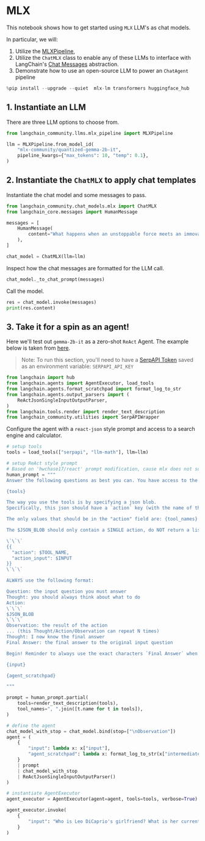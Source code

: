 # MLX

This notebook shows how to get started using `MLX` LLM's as chat models.

In particular, we will:
1. Utilize the [MLXPipeline](https://github.com/langchain-ai/langchain/blob/master/libs/community/langchain_community/llms/mlx_pipeline.py), 
2. Utilize the `ChatMLX` class to enable any of these LLMs to interface with LangChain's [Chat Messages](https://python.langchain.com/docs/modules/model_io/chat/#messages) abstraction.
3. Demonstrate how to use an open-source LLM to power an `ChatAgent` pipeline



```python
%pip install --upgrade --quiet  mlx-lm transformers huggingface_hub
```

## 1. Instantiate an LLM

There are three LLM options to choose from.


```python
from langchain_community.llms.mlx_pipeline import MLXPipeline

llm = MLXPipeline.from_model_id(
    "mlx-community/quantized-gemma-2b-it",
    pipeline_kwargs={"max_tokens": 10, "temp": 0.1},
)
```

## 2. Instantiate the `ChatMLX` to apply chat templates

Instantiate the chat model and some messages to pass.


```python
from langchain_community.chat_models.mlx import ChatMLX
from langchain_core.messages import HumanMessage

messages = [
    HumanMessage(
        content="What happens when an unstoppable force meets an immovable object?"
    ),
]

chat_model = ChatMLX(llm=llm)
```

Inspect how the chat messages are formatted for the LLM call.


```python
chat_model._to_chat_prompt(messages)
```

Call the model.


```python
res = chat_model.invoke(messages)
print(res.content)
```

## 3. Take it for a spin as an agent!

Here we'll test out `gemma-2b-it` as a zero-shot `ReAct` Agent. The example below is taken from [here](https://python.langchain.com/docs/modules/agents/agent_types/react#using-chat-models).

> Note: To run this section, you'll need to have a [SerpAPI Token](https://serpapi.com/) saved as an environment variable: `SERPAPI_API_KEY`


```python
from langchain import hub
from langchain.agents import AgentExecutor, load_tools
from langchain.agents.format_scratchpad import format_log_to_str
from langchain.agents.output_parsers import (
    ReActJsonSingleInputOutputParser,
)
from langchain.tools.render import render_text_description
from langchain_community.utilities import SerpAPIWrapper
```

Configure the agent with a `react-json` style prompt and access to a search engine and calculator.


```python
# setup tools
tools = load_tools(["serpapi", "llm-math"], llm=llm)

# setup ReAct style prompt
# Based on 'hwchase17/react' prompt modification, cause mlx does not support the `System` role
human_prompt = """
Answer the following questions as best you can. You have access to the following tools:

{tools}

The way you use the tools is by specifying a json blob.
Specifically, this json should have a `action` key (with the name of the tool to use) and a `action_input` key (with the input to the tool going here).

The only values that should be in the "action" field are: {tool_names}

The $JSON_BLOB should only contain a SINGLE action, do NOT return a list of multiple actions. Here is an example of a valid $JSON_BLOB:

\`\`\`
{{
  "action": $TOOL_NAME,
  "action_input": $INPUT
}}
\`\`\`

ALWAYS use the following format:

Question: the input question you must answer
Thought: you should always think about what to do
Action:
\`\`\`
$JSON_BLOB
\`\`\`
Observation: the result of the action
... (this Thought/Action/Observation can repeat N times)
Thought: I now know the final answer
Final Answer: the final answer to the original input question

Begin! Reminder to always use the exact characters `Final Answer` when responding.

{input}

{agent_scratchpad}

"""

prompt = human_prompt.partial(
    tools=render_text_description(tools),
    tool_names=", ".join([t.name for t in tools]),
)

# define the agent
chat_model_with_stop = chat_model.bind(stop=["\nObservation"])
agent = (
    {
        "input": lambda x: x["input"],
        "agent_scratchpad": lambda x: format_log_to_str(x["intermediate_steps"]),
    }
    | prompt
    | chat_model_with_stop
    | ReActJsonSingleInputOutputParser()
)

# instantiate AgentExecutor
agent_executor = AgentExecutor(agent=agent, tools=tools, verbose=True)
```


```python
agent_executor.invoke(
    {
        "input": "Who is Leo DiCaprio's girlfriend? What is her current age raised to the 0.43 power?"
    }
)
```
